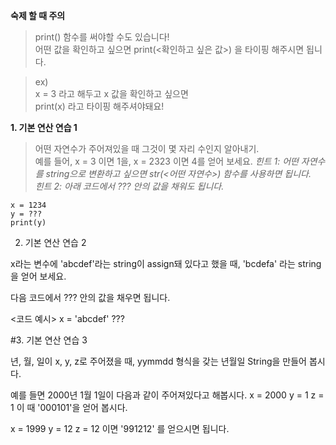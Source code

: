 **숙제 할 때 주의**
> print() 함수를 써야할 수도 있습니다! <br>
  어떤 값을 확인하고 싶으면 print(<확인하고 싶은 값>) 을 타이핑 해주시면 됩니다.
  
> ex) <br>
  x = 3 라고 해두고 x 값을 확인하고 싶으면 <br>
  print(x) 라고 타이핑 해주셔야돼요!



**1. 기본 연산 연습 1**

> 어떤 자연수가 주어져있을 때 그것이 몇 자리 수인지 알아내기. <br>
  예를 들어, x = 3 이면 1을, x = 2323 이면 4를 얻어 보세요.
> *힌트 1: 어떤 자연수를 string으로 변환하고 싶으면 str(<어떤 자연수>) 함수를 사용하면 됩니다.* <br>
  *힌트 2: 아래 코드에서 ??? 안의 값을 채워도 됩니다.*

```
x = 1234
y = ???
print(y)
```



2. 기본 연산 연습 2

x라는 변수에 'abcdef'라는 string이 assign돼 있다고 했을 때, 'bcdefa' 라는 string을 얻어 보세요.

다음 코드에서 ??? 안의 값을 채우면 됩니다.

<코드 예시>
x = 'abcdef'
???



#3. 기본 연산 연습 3

년, 월, 일이 x, y, z로 주어졌을 때, yymmdd 형식을 갖는 년월일 String을 만들어 봅시다.

예를 들면 2000년 1월 1일이 다음과 같이 주어져있다고 해봅시다.
x = 2000
y = 1
z = 1
이 때 '000101'을 얻어 봅시다.

x = 1999
y = 12
z = 12
이면 '991212' 를 얻으시면 됩니다.
